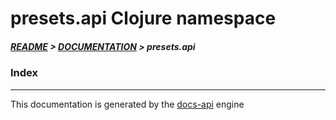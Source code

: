 
# presets.api Clojure namespace

##### [README](../../../README.md) > [DOCUMENTATION](../../COVER.md) > presets.api

### Index

---

This documentation is generated by the [docs-api](https://github.com/bithandshake/docs-api) engine

